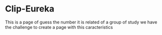 # Clip-Eureka
This is a page of guess the number
it is related of a group of study we have the challenge to create a page with this caracteristics
